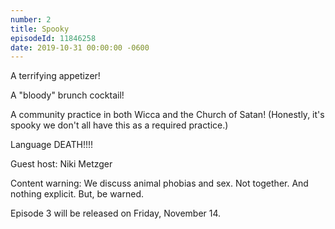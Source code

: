 ```yaml
---
number: 2
title: Spooky
episodeId: 11846258
date: 2019-10-31 00:00:00 -0600
---
```


A terrifying appetizer!

A "bloody" brunch cocktail!

A community practice in both Wicca and the Church of Satan! (Honestly, it's spooky we don't all have this as a required practice.)

Language DEATH!!!!

Guest host: Niki Metzger

Content warning: We discuss animal phobias and sex. Not together. And nothing explicit. But, be warned.

Episode 3 will be released on Friday, November 14.